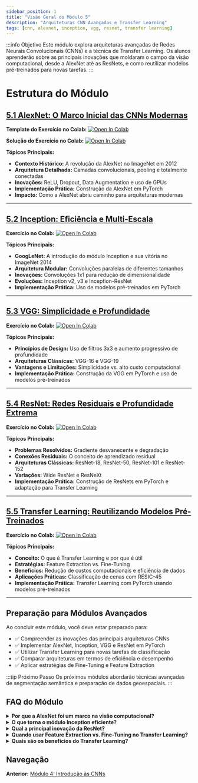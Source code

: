 ```yaml
---
sidebar_position: 1
title: "Visão Geral do Módulo 5"
description: "Arquiteturas CNN Avançadas e Transfer Learning"
tags: [cnn, alexnet, inception, vgg, resnet, transfer learning]
---
```


:::info Objetivo
Este módulo explora arquiteturas avançadas de Redes Neurais Convolucionais (CNNs) e a técnica de Transfer Learning. Os alunos aprenderão sobre as principais inovações que moldaram o campo da visão computacional, desde a AlexNet até as ResNets, e como reutilizar modelos pré-treinados para novas tarefas.
:::

# Estrutura do Módulo

## [5.1 AlexNet: O Marco Inicial das CNNs Modernas](./alexnet)

**Template do Exercício no Colab:** [![Open In Colab](https://colab.research.google.com/assets/colab-badge.svg)](https://colab.research.google.com/drive/1LtZZjLQWm7vnf33s1okd0WmvxAvTaLe5?usp=sharing)

**Solução do Exercício no Colab:** [![Open In Colab](https://colab.research.google.com/assets/colab-badge.svg)](https://colab.research.google.com/drive/17mvatPet-R803WzN8GVoZorWzyB3UAu8?usp=sharing)

**Tópicos Principais:**
- **Contexto Histórico:** A revolução da AlexNet no ImageNet em 2012
- **Arquitetura Detalhada:** Camadas convolucionais, pooling e totalmente conectadas
- **Inovações:** ReLU, Dropout, Data Augmentation e uso de GPUs
- **Implementação Prática:** Construção da AlexNet em PyTorch
- **Impacto:** Como a AlexNet abriu caminho para arquiteturas modernas

---

## [5.2 Inception: Eficiência e Multi-Escala](./inception)

**Exercício no Colab:** [![Open In Colab](https://colab.research.google.com/assets/colab-badge.svg)](https://colab.research.google.com/drive/1RHc_hbUSHQHcvmK08Nk3TEgfa2dXLts3?usp=sharing)

**Tópicos Principais:**
- **GoogLeNet:** A introdução do módulo Inception e sua vitória no ImageNet 2014
- **Arquitetura Modular:** Convoluções paralelas de diferentes tamanhos
- **Inovações:** Convoluções 1x1 para redução de dimensionalidade
- **Evoluções:** Inception v2, v3 e Inception-ResNet
- **Implementação Prática:** Uso de modelos pré-treinados em PyTorch

---

## [5.3 VGG: Simplicidade e Profundidade](./vgg_family)

**Exercício no Colab:** [![Open In Colab](https://colab.research.google.com/assets/colab-badge.svg)](https://colab.research.google.com/drive/1qFkwYpW3LRFhp25qPB1B3Rnppm1U0fmo?usp=sharing)

**Tópicos Principais:**
- **Princípios de Design:** Uso de filtros 3x3 e aumento progressivo de profundidade
- **Arquiteturas Clássicas:** VGG-16 e VGG-19
- **Vantagens e Limitações:** Simplicidade vs. alto custo computacional
- **Implementação Prática:** Construção da VGG em PyTorch e uso de modelos pré-treinados

---

## [5.4 ResNet: Redes Residuais e Profundidade Extrema](./resnet)

**Exercício no Colab:** [![Open In Colab](https://colab.research.google.com/assets/colab-badge.svg)](https://colab.research.google.com/drive/1ikHEdPPz5WjaBWvLg8PrF0O0RUme7Zc6?usp=sharing)

**Tópicos Principais:**
- **Problemas Resolvidos:** Gradiente desvanecente e degradação
- **Conexões Residuais:** O conceito de aprendizado residual
- **Arquiteturas Clássicas:** ResNet-18, ResNet-50, ResNet-101 e ResNet-152
- **Variações:** Wide ResNet e ResNeXt
- **Implementação Prática:** Construção de ResNets em PyTorch e adaptação para Transfer Learning

---

## [5.5 Transfer Learning: Reutilizando Modelos Pré-Treinados](./transfer_learning)

**Exercício no Colab:** [![Open In Colab](https://colab.research.google.com/assets/colab-badge.svg)](https://colab.research.google.com/drive/1_tMEwD-BhdNturtx3RgA6Z9wJXtYd9Bq?usp=sharing)

**Tópicos Principais:**
- **Conceito:** O que é Transfer Learning e por que é útil
- **Estratégias:** Feature Extraction vs. Fine-Tuning
- **Benefícios:** Redução de custos computacionais e eficiência de dados
- **Aplicações Práticas:** Classificação de cenas com RESIC-45
- **Implementação Prática:** Transfer Learning com PyTorch usando modelos pré-treinados

---

## Preparação para Módulos Avançados

Ao concluir este módulo, você deve estar preparado para:

- ✅ Compreender as inovações das principais arquiteturas CNNs
- ✅ Implementar AlexNet, Inception, VGG e ResNet em PyTorch
- ✅ Utilizar Transfer Learning para novas tarefas de classificação
- ✅ Comparar arquiteturas em termos de eficiência e desempenho
- ✅ Aplicar estratégias de Fine-Tuning e Feature Extraction

:::tip Próximo Passo
Os próximos módulos abordarão técnicas avançadas de segmentação semântica e preparação de dados geoespaciais.
:::

## FAQ do Módulo

<details>
<summary><strong>Por que a AlexNet foi um marco na visão computacional?</strong></summary>
<p>A AlexNet revolucionou o campo ao vencer o ImageNet 2012 com uma taxa de erro significativamente menor, introduzindo inovações como ReLU, Dropout e uso de GPUs para treinamento eficiente.</p>
</details>

<details>
<summary><strong>O que torna o módulo Inception eficiente?</strong></summary>
<p>O módulo Inception utiliza convoluções paralelas de diferentes tamanhos e convoluções 1x1 para reduzir a dimensionalidade, permitindo a extração de características em múltiplas escalas com eficiência computacional.</p>
</details>

<details>
<summary><strong>Qual a principal inovação da ResNet?</strong></summary>
<p>A ResNet introduziu conexões residuais, que permitem o treinamento de redes muito profundas ao mitigar o problema do gradiente desvanecente e facilitar o aprendizado de mapeamentos de identidade.</p>
</details>

<details>
<summary><strong>Quando usar Feature Extraction vs. Fine-Tuning no Transfer Learning?</strong></summary>
<p>Use Feature Extraction quando o dataset de destino for pequeno e similar ao dataset de origem. Use Fine-Tuning quando o dataset de destino for maior ou a tarefa for significativamente diferente.</p>
</details>

<details>
<summary><strong>Quais são os benefícios do Transfer Learning?</strong></summary>
<p>O Transfer Learning reduz custos computacionais, melhora a eficiência de dados e permite alcançar alta performance com datasets menores, reutilizando conhecimento de modelos pré-treinados.</p>
</details>

## Navegação

**Anterior:** [Módulo 4: Introdução às CNNs](../modulo4/)